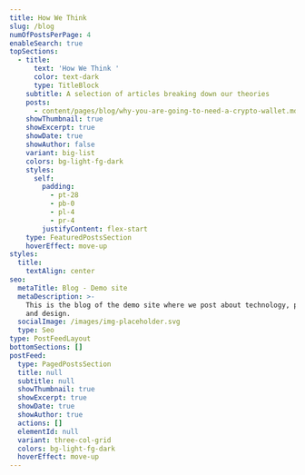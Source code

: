 ```yaml
---
title: How We Think
slug: /blog
numOfPostsPerPage: 4
enableSearch: true
topSections:
  - title:
      text: 'How We Think '
      color: text-dark
      type: TitleBlock
    subtitle: A selection of articles breaking down our theories
    posts:
      - content/pages/blog/why-you-are-going-to-need-a-crypto-wallet.md
    showThumbnail: true
    showExcerpt: true
    showDate: true
    showAuthor: false
    variant: big-list
    colors: bg-light-fg-dark
    styles:
      self:
        padding:
          - pt-28
          - pb-0
          - pl-4
          - pr-4
        justifyContent: flex-start
    type: FeaturedPostsSection
    hoverEffect: move-up
styles:
  title:
    textAlign: center
seo:
  metaTitle: Blog - Demo site
  metaDescription: >-
    This is the blog of the demo site where we post about technology, product,
    and design.
  socialImage: /images/img-placeholder.svg
  type: Seo
type: PostFeedLayout
bottomSections: []
postFeed:
  type: PagedPostsSection
  title: null
  subtitle: null
  showThumbnail: true
  showExcerpt: true
  showDate: true
  showAuthor: true
  actions: []
  elementId: null
  variant: three-col-grid
  colors: bg-light-fg-dark
  hoverEffect: move-up
---
```

